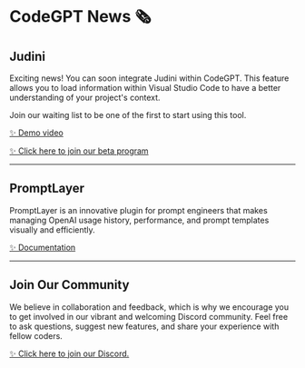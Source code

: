 # CodeGPT News 🗞

## Judini
Exciting news! You can soon integrate Judini within CodeGPT. This feature allows you to load information within Visual Studio Code to have a better understanding of your project's context.

Join our waiting list to be one of the first to start using this tool.

[✨ Demo video](https://twitter.com/dani_avila7/status/1647402647262044160)

[✨ Click here to join our beta program](https://judini.ai/signup)

<hr>

## PromptLayer

PromptLayer is an innovative plugin for prompt engineers that makes managing OpenAI usage history, performance, and prompt templates visually and efficiently.

[✨ Documentation](https://www.codegpt.co/docs/tutorial-extras/prompt)

<hr>

## Join Our Community

We believe in collaboration and feedback, which is why we encourage you to get involved in our vibrant and welcoming Discord community. Feel free to ask questions, suggest new features, and share your experience with fellow coders.

[✨ Click here to join our Discord.](https://discord.gg/vgTGsVr69s)
